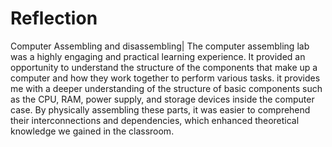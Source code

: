 # Reflection

Computer Assembling and disassembling| The computer assembling lab was a highly engaging and practical learning experience. It provided an opportunity to understand the structure of the components that make up a computer and how they work together to perform various tasks. it provides me with a deeper understanding of the structure of basic components such as the CPU, RAM, power supply, and storage devices inside the computer case. By physically assembling these parts, it was easier to comprehend their interconnections and dependencies, which enhanced theoretical knowledge we gained in the classroom.
